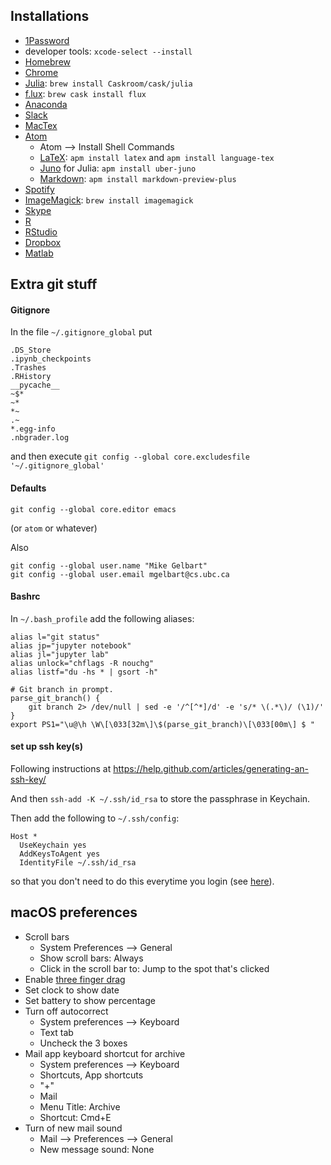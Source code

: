 ## Installations
 - [1Password](https://agilebits.com/downloads)
 - developer tools: `xcode-select --install`
 - [Homebrew](http://brew.sh/)
 - [Chrome](https://www.google.ca/chrome/browser/desktop/index.html)
 - [Julia](http://julialang.org/downloads/): `brew install Caskroom/cask/julia`
 - [f.lux](https://justgetflux.com/): `brew cask install flux`
 - [Anaconda](https://www.continuum.io/downloads)
 - [Slack](https://slack.com/downloads/osx)
 - [MacTex](https://www.tug.org/mactex/)
 - [Atom](https://atom.io/)
   - Atom --> Install Shell Commands
   - [LaTeX](https://atom.io/packages/latex): `apm install latex` and `apm install language-tex`
   - [Juno](https://github.com/JunoLab/uber-juno/blob/master/setup.md) for Julia: `apm install uber-juno`
   - [Markdown](https://atom.io/packages/markdown-preview-plus): `apm install markdown-preview-plus`
 - [Spotify](https://www.spotify.com/ca-en/download/other/)
 - [ImageMagick](https://www.imagemagick.org/script/binary-releases.php#macosx): `brew install imagemagick`
 - [Skype](https://www.skype.com/en/download-skype/skype-for-computer/)
 - [R](https://cran.rstudio.com/bin/macosx/)
 - [RStudio](https://www.rstudio.com/products/rstudio/download/)
 - [Dropbox](https://www.dropbox.com/downloading)
 - [Matlab](https://www.mathworks.com/downloads/)

## Extra git stuff

#### Gitignore
In the file `~/.gitignore_global` put

```
.DS_Store
.ipynb_checkpoints
.Trashes
.RHistory
__pycache__
~$*
~*
*~
.~
*.egg-info
.nbgrader.log
```

and then execute `git config --global core.excludesfile '~/.gitignore_global'`

#### Defaults

```
git config --global core.editor emacs
```
(or `atom` or whatever) 

Also

```
git config --global user.name "Mike Gelbart"
git config --global user.email mgelbart@cs.ubc.ca
```

#### Bashrc

In `~/.bash_profile` add the following aliases:

```
alias l="git status"
alias jp="jupyter notebook"
alias jl="jupyter lab"
alias unlock="chflags -R nouchg"
alias listf="du -hs * | gsort -h"

# Git branch in prompt.
parse_git_branch() {
    git branch 2> /dev/null | sed -e '/^[^*]/d' -e 's/* \(.*\)/ (\1)/'
}
export PS1="\u@\h \W\[\033[32m\]\$(parse_git_branch)\[\033[00m\] $ "
```

#### set up ssh key(s)

Following instructions at https://help.github.com/articles/generating-an-ssh-key/

And then `ssh-add -K ~/.ssh/id_rsa` to store the passphrase in Keychain.

Then add the following to `~/.ssh/config`:

```
Host *
  UseKeychain yes
  AddKeysToAgent yes
  IdentityFile ~/.ssh/id_rsa
```

so that you don't need to do this everytime you login (see [here](http://apple.stackexchange.com/questions/48502/how-can-i-permanently-add-my-ssh-private-key-to-keychain-so-it-is-automatically)).

## macOS preferences

- Scroll bars
  - System Preferences --> General
  - Show scroll bars: Always
  - Click in the scroll bar to: Jump to the spot that's clicked
- Enable [three finger drag](https://support.apple.com/en-ca/HT204609)
- Set clock to show date
- Set battery to show percentage
- Turn off autocorrect
  - System preferences --> Keyboard
  - Text tab
  - Uncheck the 3 boxes
- Mail app keyboard shortcut for archive
  - System preferences --> Keyboard
  - Shortcuts, App shortcuts
  - "+"
  - Mail
  - Menu Title: Archive
  - Shortcut: Cmd+E
- Turn of new mail sound
  - Mail --> Preferences --> General
  - New message sound: None
